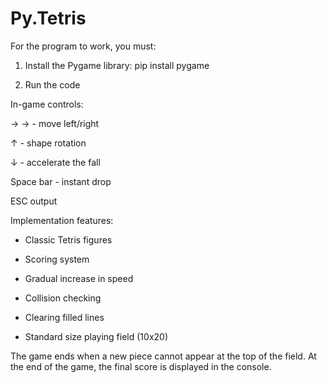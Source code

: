 # Py.Tetris
For the program to work, you must:

1. Install the Pygame library: pip install pygame

2. Run the code

In-game controls:

→ → - move left/right

↑ - shape rotation

↓ - accelerate the fall

Space bar - instant drop

ESC output

Implementation features:

- Classic Tetris figures

- Scoring system

- Gradual increase in speed

- Collision checking

- Clearing filled lines

- Standard size playing field (10x20)

The game ends when a new piece cannot appear at the top of the field. At the end of the game, the final score is displayed in the console.
